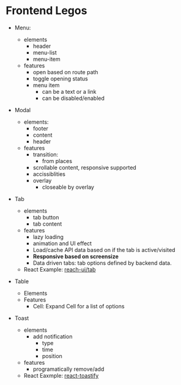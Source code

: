 # Frontend Legos

- Menu:
  - elements
	   - header
	   - menu-list
	   - menu-item
  - features
	   - open based on route path
	   - toggle opening status
	   - menu item 
		   - can be a text or a link
		   - can be disabled/enabled

- Modal
     - elements:
		- footer
		- content
		- header
     - features
		- transition:
			- from places
		- scrollable content, responsive supported
		- accissiblities
		- overlay
		  - closeable by overlay

- Tab
	- elements
		- tab button
		- tab content
	- features
		- lazy loading
		- animation and UI effect
		- Load/cache API data based on if the tab is active/visited
		- **Responsive based on screensize**
		- Data driven tabs: tab options defined by backend data.
	- React Example: [reach-ui/tab](https://reach.tech/tabs)

- Table
	- Elements
	- Features
		- Cell: Expand Cell for a list of options 	 	

- Toast
	- elements
		- add notification
			- type
			- time
			- position
	- features
		- programatically remove/add
	- React Eaxmple: [react-toastify](https://www.npmjs.com/package/react-toastify)




